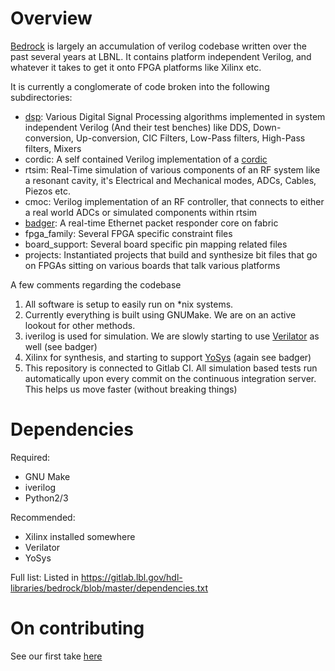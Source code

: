 Overview
========

[Bedrock](https://gitlab.lbl.gov/hdl-libraries/bedrock/) is largely an accumulation
of verilog codebase written over the past several years at LBNL. It contains
platform independent Verilog, and whatever it takes to get it onto FPGA platforms like Xilinx etc.

It is currently a conglomerate of code broken into the following subdirectories:

* [dsp](https://gitlab.lbl.gov/hdl-libraries/bedrock/tree/master/dsp): Various Digital Signal Processing algorithms implemented in system independent Verilog
(And their test benches) like DDS, Down-conversion, Up-conversion, CIC Filters,
Low-Pass filters, High-Pass filters, Mixers
* cordic: A self contained Verilog implementation of a
[cordic](https://en.wikipedia.org/wiki/CORDIC)
* rtsim: Real-Time simulation of various components of an RF system like a
resonant cavity, it's Electrical and Mechanical modes, ADCs, Cables, Piezos etc.
* cmoc: Verilog implementation of an RF controller, that connects to either a
real world ADCs or simulated components within rtsim
* [badger](https://gitlab.lbl.gov/hdl-libraries/bedrock/tree/badger/badger): A real-time Ethernet packet responder core on fabric
* fpga_family: Several FPGA specific constraint files
* board_support: Several board specific pin mapping related files
* projects: Instantiated projects that build and synthesize bit files that go on
FPGAs sitting on various boards that talk various platforms


A few comments regarding the codebase

1. All software is setup to easily run on *nix systems.
2. Currently everything is built using GNUMake. We are on an active lookout for
other methods.
3. iverilog is used for simulation. We are slowly starting to use [Verilator](https://www.veripool.org/wiki/verilator) as well
(see badger)
4. Xilinx for synthesis, and starting to support [YoSys](http://www.clifford.at/yosys/) (again see badger)
5. This repository is connected to Gitlab CI. All simulation based tests run
automatically upon every commit on the continuous integration server. This helps
us move faster (without breaking things)


Dependencies
============

Required:
*  GNU Make
*  iverilog
*  Python2/3

Recommended:
*  Xilinx installed somewhere
*  Verilator
*  YoSys

Full list: Listed in https://gitlab.lbl.gov/hdl-libraries/bedrock/blob/master/dependencies.txt

On contributing
===============
See our first take [here](https://gitlab.lbl.gov/hdl-libraries/contributing-guidelines)
